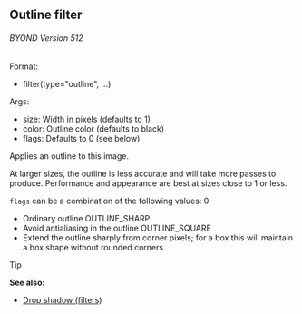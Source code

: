 ## Outline filter 
###### BYOND Version 512

Format:
+   filter(type=\"outline\", \...)
<!-- -->
Args:
+   size: Width in pixels (defaults to 1)
+   color: Outline color (defaults to black)
+   flags: Defaults to 0 (see below)


Applies an outline to this image. 

At larger sizes, the
outline is less accurate and will take more passes to produce.
Performance and appearance are best at sizes close to 1 or less.


`flags` can be a combination of the following values:
0
+   Ordinary outline
OUTLINE_SHARP
+   Avoid antialiasing in the outline
OUTLINE_SQUARE
+   Extend the outline sharply from corner pixels; for a box this will
    maintain a box shape without rounded corners

> [!TIP] 
> **See also:**
> +   [Drop shadow (filters)](/ref/%7Bnotes%7D/filters/drop_shadow.md) <!-- -->